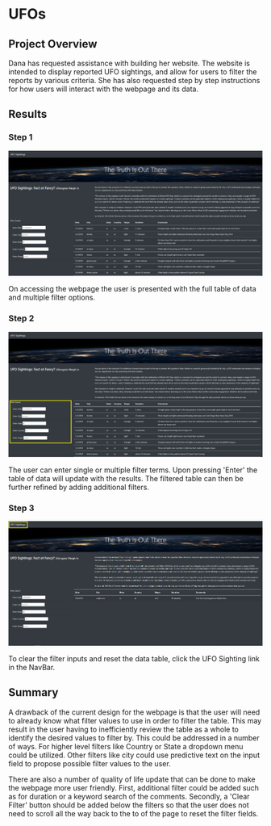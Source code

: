 # UFOs

## Project Overview

Dana has requested assistance with building her website. The website is intended to display reported UFO sightings, and allow for users to filter the reports by various criteria. She has also requested step by step instructions for how users will interact with the webpage and its data. 

## Results

### Step 1

![Webpage Image 1](/static/images/webpage_image_1.png)

On accessing the webpage the user is presented with the full table of data and multiple filter options.

### Step 2

![Webpage Image 2](/static/images/webpage_image_2.png)

The user can enter single or multiple filter terms. Upon pressing 'Enter' the table of data will update with the results. The filtered table can then be further refined by adding additional filters. 

### Step 3

![Webpage Image 3](/static/images/webpage_image_3.png)

To clear the filter inputs and reset the data table, click the UFO Sighting link in the NavBar.

## Summary

A drawback of the current design for the webpage is that the user will need to already know what filter values to use in order to filter the table. This may result in the user having to inefficiently review the table as a whole to identify the desired values to filter by. This could be addressed in a number of ways. For higher level filters like Country or State a dropdown menu could be utilized. Other filters like city could use predictive text on the input field to propose possible filter values to the user. 

There are also a number of quality of life update that can be done to make the webpage more user friendly. First, additional filter could be added such as for duration or a keyword search of the comments. Secondly, a 'Clear Filter' button should be added below the filters so that the user does not need to scroll all the way back to the to of the page to reset the filter fields. 
